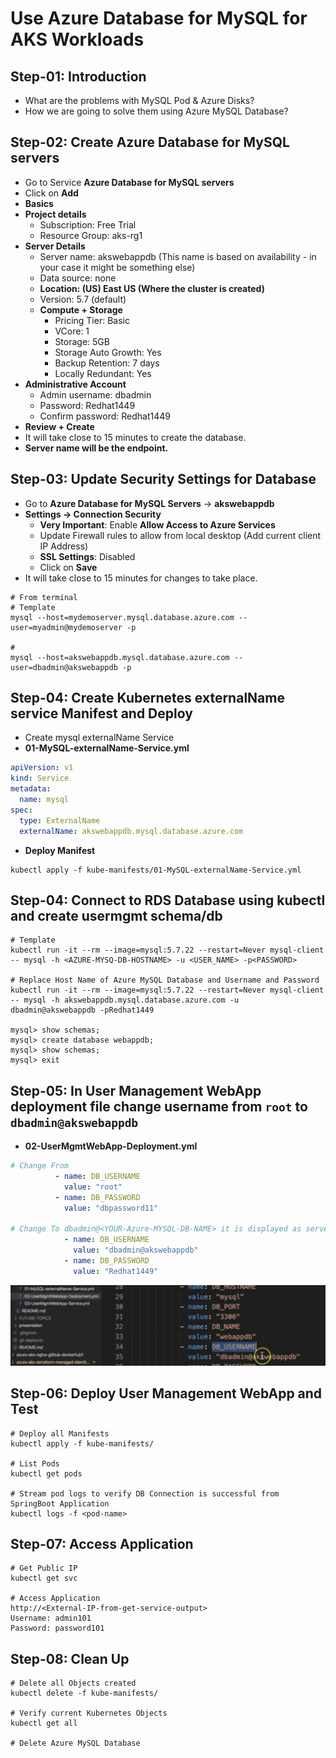 # Use Azure Database for MySQL for AKS Workloads

## Step-01: Introduction
- What are the problems with MySQL Pod & Azure Disks? 
- How we are going to solve them using Azure MySQL Database?

## Step-02: Create Azure Database for MySQL servers
- Go to Service **Azure Database for MySQL servers**
- Click on **Add**
- **Basics**
- **Project details**
  - Subscription: Free Trial
  - Resource Group: aks-rg1
- **Server Details**
  - Server name: akswebappdb (This name is based on availability - in your case it might be something else)
  - Data source: none
  - **Location: (US) East US (Where the cluster is created)**
  - Version: 5.7 (default)
  - **Compute + Storage**
    - Pricing Tier: Basic
    - VCore: 1
    - Storage: 5GB
    - Storage Auto Growth: Yes
    - Backup Retention: 7 days
    - Locally Redundant: Yes
- **Administrative Account**      
  - Admin username: dbadmin
  - Password: Redhat1449
  - Confirm password: Redhat1449
- **Review + Create**  
- It will take close to 15 minutes to create the database.
- **Server name will be the endpoint.**

## Step-03: Update Security Settings for Database
- Go to **Azure Database for MySQL Servers** -> **akswebappdb**
- **Settings -> Connection Security**
  - **Very Important**: Enable **Allow Access to Azure Services**
  - Update Firewall rules to allow from local desktop (Add current client IP Address)
  - **SSL Settings**: Disabled  
  - Click on **Save**
- It will take close to 15 minutes for changes to take place. 

```
# From terminal
# Template
mysql --host=mydemoserver.mysql.database.azure.com --user=myadmin@mydemoserver -p

# 
mysql --host=akswebappdb.mysql.database.azure.com --user=dbadmin@akswebappdb -p
```

## Step-04: Create Kubernetes externalName service Manifest and Deploy
- Create mysql externalName Service
- **01-MySQL-externalName-Service.yml**
```yml
apiVersion: v1
kind: Service
metadata:
  name: mysql
spec:
  type: ExternalName
  externalName: akswebappdb.mysql.database.azure.com
```
 - **Deploy Manifest**
```
kubectl apply -f kube-manifests/01-MySQL-externalName-Service.yml
```
## Step-04:  Connect to RDS Database using kubectl and create usermgmt schema/db
```
# Template
kubectl run -it --rm --image=mysql:5.7.22 --restart=Never mysql-client -- mysql -h <AZURE-MYSQ-DB-HOSTNAME> -u <USER_NAME> -p<PASSWORD>

# Replace Host Name of Azure MySQL Database and Username and Password
kubectl run -it --rm --image=mysql:5.7.22 --restart=Never mysql-client -- mysql -h akswebappdb.mysql.database.azure.com -u dbadmin@akswebappdb -pRedhat1449

mysql> show schemas;
mysql> create database webappdb;
mysql> show schemas;
mysql> exit
```
## Step-05: In User Management WebApp deployment file change username from `root` to `dbadmin@akswebappdb`
- **02-UserMgmtWebApp-Deployment.yml**
```yml
# Change From
          - name: DB_USERNAME
            value: "root"
          - name: DB_PASSWORD
            value: "dbpassword11"               

# Change To dbadmin@<YOUR-Azure-MYSQL-DB-NAME> it is displayed as server admin login name
            - name: DB_USERNAME
              value: "dbadmin@akswebappdb"            
            - name: DB_PASSWORD
              value: "Redhat1449"                  
```
![Alt text](https://github.com/konduri-sigmoid/Azure-Kubernetes-Service-with-Azure-DevOps-and-Terraform/blob/master/06-Azure-MySQL-for-AKS-Storage/Screenshot%202023-05-11%20at%208.37.12%20AM.png)

## Step-06: Deploy User Management WebApp and Test
```
# Deploy all Manifests
kubectl apply -f kube-manifests/

# List Pods
kubectl get pods

# Stream pod logs to verify DB Connection is successful from SpringBoot Application
kubectl logs -f <pod-name>
```
## Step-07: Access Application
```
# Get Public IP
kubectl get svc

# Access Application
http://<External-IP-from-get-service-output>
Username: admin101
Password: password101
```

## Step-08: Clean Up 
```
# Delete all Objects created
kubectl delete -f kube-manifests/

# Verify current Kubernetes Objects
kubectl get all

# Delete Azure MySQL Database
```
